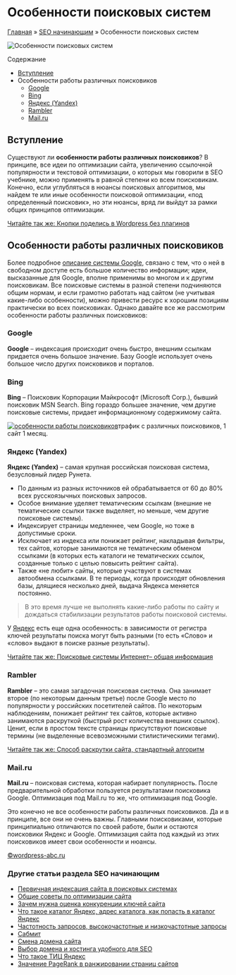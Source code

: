 # Особенности поисковых систем

[Главная](https://www.wordpress-abc.ru/) » [SEO начинающим](https://www.wordpress-abc.ru/seo-nachinayushhim) » Особенности поисковых систем

![Особенности поисковых систем](https://www.wordpress-abc.ru/wp-content/uploads/2016/02/t9bPLfs.png)

Содержание

- [Вступление](https://www.wordpress-abc.ru/seo-nachinayushhim/osobennosti-poiskovyih-sistem.html#i)
- Особенности работы различных поисковиков
  - [Google](https://www.wordpress-abc.ru/seo-nachinayushhim/osobennosti-poiskovyih-sistem.html#Google)
  - [Bing](https://www.wordpress-abc.ru/seo-nachinayushhim/osobennosti-poiskovyih-sistem.html#Bing)
  - [Яндекс (Yandex)](https://www.wordpress-abc.ru/seo-nachinayushhim/osobennosti-poiskovyih-sistem.html#_Yandex)
  - [Rambler](https://www.wordpress-abc.ru/seo-nachinayushhim/osobennosti-poiskovyih-sistem.html#Rambler)
  - [Mail.ru](https://www.wordpress-abc.ru/seo-nachinayushhim/osobennosti-poiskovyih-sistem.html#Mailru)

## Вступление

Существуют ли **особенности работы различных поисковиков**? В принципе, все идеи по оптимизации сайта, увеличению ссылочной популярности и текстовой оптимизации, о которых мы говорили в SEO учебнике, можно применять в равной степени ко всем поисковикам. Конечно, если углубляться в нюансы поисковых алгоритмов, мы найдем те или иные особенности поисковой оптимизации, «под определенный поисковик», но эти нюансы, вряд ли выйдут за рамки общих принципов оптимизации.

[Читайте так же:  Кнопки поделись в Wordpress без плагинов](https://www.wordpress-abc.ru/plaginy/wordpress-bez-plugins/knopki-podelis-v-wordpress-bez-plaginov.html)

## Особенности работы различных поисковиков

Более подробное [описание системы Google](https://www.wordpress-abc.ru/seo-nachinayushhim/istoriya-razvitiya-algoritmov-google.html), связано с тем, что о ней в свободном доступе есть большое количество информации; идеи, высказанные для Google, вполне применимы во многом и к другим поисковикам. Все поисковые системы в разной степени подчиняются общим нормам, и если грамотно работать над сайтом (не учитывая какие-либо особенности), можно привести ресурс к хорошим позициям практически во всех поисковиках. Однако давайте все же рассмотрим особенности работы различных поисковиков:

### Google

**Google** – индексация происходит очень быстро, внешним ссылкам придается очень большое значение. Базу Google использует очень большое число других поисковиков и порталов.

### Bing

**Bing** – Поисковик Корпорации Майкрософт (Microsoft Corp.), бывший поисковик MSN Search. Bing гораздо большее значение, чем другие поисковые системы, придает информационному содержимому сайта.

[![особенности работы поисковиков](http://seojus.ru/wp-content/uploads/2013/12/osobennosti-rabotyi-poiskovikov.jpg)](https://www.wordpress-abc.ru/wp-content/uploads/2013/03/%D0%9F%D1%80%D0%BE%D0%B2%D0%B5%D1%80%D0%B5%D0%BD%D0%BE.png)трафик с различных поисковиков, 1 сайт 1 месяц.

### Яндекс (Yandex)

**Яндекс (Yandex)** – самая крупная российская поисковая система, безусловный лидер  Рунета.

- По данным из разных источников ей обрабатывается от 60 до 80% всех русскоязычных поисковых запросов.
- Особое внимание уделяет тематическим ссылкам (внешние не тематические ссылки также выделяет, но меньше, чем другие поисковые системы).
- Индексирует страницы медленнее, чем Google, но тоже в допустимые сроки.
- Исключает из индекса или понижает рейтинг, накладывая фильтры, тех сайтов, которые занимаются не тематическим обменом ссылками (в которых есть каталоги не тематических ссылок, созданные только с целью повысить рейтинг сайта).
- Также «не любит» сайты, которые участвуют в системах автообмена ссылками. В те периоды, когда происходят обновления базы, длящиеся несколько дней, выдача Яндекса меняется постоянно.

> В это время лучше не выполнять какие-либо работы по сайту и дождаться стабилизации результатов работы поисковой системы.

У [Яндекс](https://www.wordpress-abc.ru/seo-nachinayushhim/poiskovyie-algoritmyi-yandeks.html) есть еще одна особенность: в зависимости от регистра ключей результаты поиска могут быть разными (то есть «Слово» и «слово» выдают в поиске разные результаты).

[Читайте так же:  Поисковые системы Интернет– общая информация](https://www.wordpress-abc.ru/seo-nachinayushhim/poiskovyie-sistemyi-internet-obshhaya-informatsiya.html)

### Rambler

**Rambler** – это самая загадочная поисковая система. Она занимает второе (по некоторым данным третье) после Google место по популярности у российских посетителей сайтов. По некоторым наблюдениям, понижает рейтинг тех сайтов, которые активно занимаются раскруткой (быстрый рост количества внешних ссылок). Ценит, если в простом тексте страницы присутствуют поисковые термины (не выделенные всевозможными стилистическими тегами).

[Читайте так же:  Способ раскрутки сайта, стандартный алгоритм](https://www.wordpress-abc.ru/seo-nachinayushhim/sposob-raskrutki-sayta.html)

### Mail.ru

**Mail.ru** – поисковая система, которая набирает популярность. После предварительной обработки пользуется результатами поисковика Google. Оптимизация под Mail.ru то же, что оптимизация под Google.

Это конечно не все особенности работы различных поисковиков. Да и в принципе, все они не очень важны. Главными поисковиками, которые принципиально отличаются по своей работе, были и остаются поисковики Яндекс и Google. Оптимизация сайта под каждый из этих поисковиков имеет свои особенности и нюансы.

[©wordpress-abc.ru](https://www.wordpress-abc.ru/)

### Другие статьи раздела SEO начинающим

- [Первичная индексация сайта в поисковых системах](https://www.wordpress-abc.ru/seo-nachinayushhim/pervichnaya-indeksatsiya-sayta-v-poiskovyih-sistemah.html)
- [Общие советы по оптимизации сайта](https://www.wordpress-abc.ru/seo-nachinayushhim/obshhie-sovetyi-po-optimizatsii-sayta.html)
- [Зачем нужна оценка конкуренции ключей сайта](https://www.wordpress-abc.ru/seo-nachinayushhim/zachem-nuzhna-otsenka-konkurentsii-klyuchey-sayta.html)
- [Что такое каталог Яндекс, адрес каталога, как попасть в каталог Яндекс](https://www.wordpress-abc.ru/seo-nachinayushhim/chto-takoe-katalog-yandeks-adres-kataloga-kak-popast-v-katalog-yandeks.html)
- [Частотность запросов, высокочастотные и низкочастотные запросы](https://www.wordpress-abc.ru/seo-nachinayushhim/chastotnost-zaprosov-vyisokochastotnyie-i-nizkochastotnyie-zaprosyi.html)
- [Сабмит](https://www.wordpress-abc.ru/?p=76)
- [Смена домена сайта](https://www.wordpress-abc.ru/seo-nachinayushhim/smena-adresa-sayta.html)
- [Выбор домена и хостинга удобного для SEO](https://www.wordpress-abc.ru/seo-nachinayushhim/vyibor-domena-hostinga.html)
- [Что такое ТИЦ Яндекс](https://www.wordpress-abc.ru/seo-nachinayushhim/chto-takoe-tits-yandeks.html)
- [Значение PageRank в ранжировании страниц сайтов](https://www.wordpress-abc.ru/?p=4281)